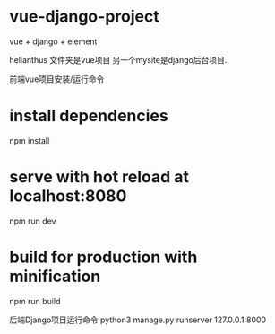 # vue-django-project
vue + django + element 

helianthus 文件夹是vue项目
另一个mysite是django后台项目.

前端vue项目安装/运行命令
# install dependencies
npm install

# serve with hot reload at localhost:8080
npm run dev

# build for production with minification
npm run build

后端Django项目运行命令
python3 manage.py runserver 127.0.0.1:8000
